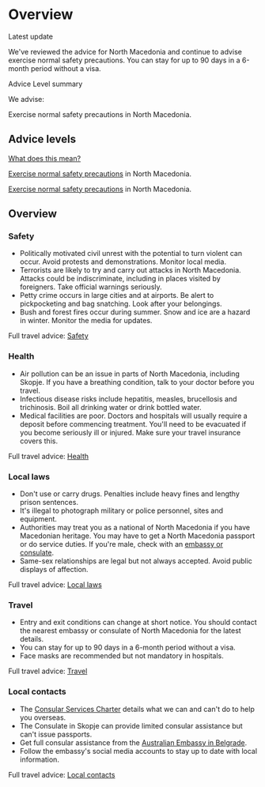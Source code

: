# Overview

Latest update

We've reviewed the advice for North Macedonia and continue to advise exercise normal safety precautions. You can stay for up to 90 days in a 6-month period without a visa.

Advice Level summary

We advise:

Exercise normal safety precautions in North Macedonia.

#####

## Advice levels

[What does this mean?](/before-you-go/travel-advice-explained/)

[Exercise normal safety precautions](https://www.smartraveller.gov.au/consular-services/travel-advice-explained#level1) in North Macedonia.

[Exercise normal safety precautions](https://www.smartraveller.gov.au/consular-services/travel-advice-explained#level1) in North Macedonia.

## Overview

### Safety

* Politically motivated civil unrest with the potential to turn violent can occur. Avoid protests and demonstrations. Monitor local media.
* Terrorists are likely to try and carry out attacks in North Macedonia. Attacks could be indiscriminate, including in places visited by foreigners. Take official warnings seriously.
* Petty crime occurs in large cities and at airports. Be alert to pickpocketing and bag snatching. Look after your belongings.
* Bush and forest fires occur during summer. Snow and ice are a hazard in winter. Monitor the media for updates.

Full travel advice: [Safety](#safety)

### Health

* Air pollution can be an issue in parts of North Macedonia, including Skopje. If you have a breathing condition, talk to your doctor before you travel.
* Infectious disease risks include hepatitis, measles, brucellosis and trichinosis. Boil all drinking water or drink bottled water.
* Medical facilities are poor. Doctors and hospitals will usually require a deposit before commencing treatment. You'll need to be evacuated if you become seriously ill or injured. Make sure your travel insurance covers this.

Full travel advice: [Health](#health)

### Local laws

* Don't use or carry drugs. Penalties include heavy fines and lengthy prison sentences.
* It's illegal to photograph military or police personnel, sites and equipment.
* Authorities may treat you as a national of North Macedonia if you have Macedonian heritage. You may have to get a North Macedonia passport or do service duties. If you're male, check with an [embassy or consulate](https://protocol.dfat.gov.au/Public/Missions/70).
* Same-sex relationships are legal but not always accepted. Avoid public displays of affection.

Full travel advice: [Local laws](#local-laws)

### Travel

* Entry and exit conditions can change at short notice. You should contact the nearest embassy or consulate of North Macedonia for the latest details.
* You can stay for up to 90 days in a 6-month period without a visa.
* Face masks are recommended but not mandatory in hospitals.

Full travel advice: [Travel](#travel)

### Local contacts

* The [Consular Services Charter](https://www.smartraveller.gov.au/consular-services/consular-services-charter) details what we can and can't do to help you overseas.
* The Consulate in Skopje can provide limited consular assistance but can't issue passports.
* Get full consular assistance from the [Australian Embassy in Belgrade](http://www.gdacs.org/).
* Follow the embassy's social media accounts to stay up to date with local information.

Full travel advice: [Local contacts](#local-contacts)